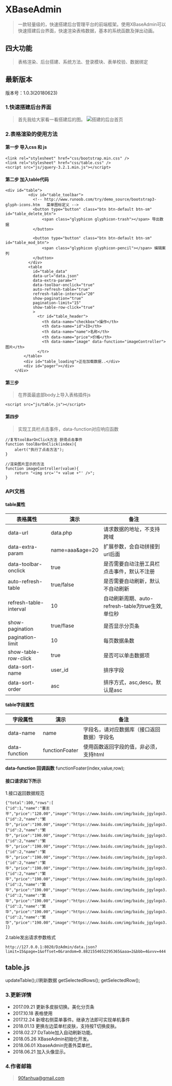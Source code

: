 # XBaseAdmin
> 一款轻量级的，快速搭建后台管理平台的前端框架。使用XBaseAdmin可以快速搭建后台界面，快速渲染表格数据，基本的系统函数及弹出动画。

## 四大功能
>表格渲染、后台搭建、系统方法、登录模块、表单校验、数据绑定

## 最新版本
版本号：1.0.3(20180623)

### 1.快速搭建后台界面
>	首先我给大家看一看搭建后的图。
![搭建的后台首页](https://github.com/fanhua1994/XBaseAdmin/blob/master/image/2018-01-13%2021-58-05%E5%B1%8F%E5%B9%95%E6%88%AA%E5%9B%BE.png?raw=true)


### 2.表格渲染的使用方法
#### 第一步 导入css 和 js
```
<link rel="stylesheet" href="css/bootstrap.min.css" />
<link rel="stylesheet" href="css/table.css" />
<script src="js/jquery-3.2.1.min.js"></script>
```
#### 第二步 加入table代码
```
<div id="table">
		  <div id="table_toolbar">
			<!-- http://www.runoob.com/try/demo_source/bootstrap3-glyph-icons.htm   菜单图标定义 -->
			<button type="button" class="btn btn-default btn-sm" id="table_delete_btn">
				<span class="glyphicon glyphicon-trash"></span> 导出数据
			</button>

			<button type="button" class="btn btn-default btn-sm" id="table_mod_btn">
				<span class="glyphicon glyphicon-pencil"></span> 编辑案列
			</button>
		  </div>
		  <table 
		  	id="table_data"
		    data-url="data.json" 
		    data-extra-param="" 
		    data-toolbar-onclick="true" 
		    auto-refresh-table="true" 
		    refresh-table-interval="20" 
		    show-pagination="true"
		    pagination-limit="15"
		    show-table-row-click="true"
		    >  
			  <tr id="table_header"> 
				<th data-name="checkbox">操作</th>
				<th data-name="id">ID</th>  
				<th data-name="name">名称</th>  
				<th data-name="price">价格</th>
				<th data-name="image" data-function="imageController">图片</th>
			  </tr>  
		</table>  
		<div id="table_loading">正在加载数据..</div>
		<div id="pager"></div>
	</div>
```

#### 第三步
> 在界面最底部body上导入表格插件js
```
<script src="js/table.js"></script>
```

#### 第四步
> 实现工具栏点击事件，data-function对应响应函数
```
//复写toolBarOnClick方法 获得点击事件
function toolBarOnClick(index){
	alert("执行了点击方法");
}

//渲染图片显示的方法
function imageController(value){
	return "<img src='"+ value +"' />";
}
```

### API文档
#### table属性
| 表格属性 | 演示 | 备注 |
|------|------|---------|
|data-url|data.php| 请求数据的地址，不支持跨域 |
|data-extra-param| name=aaa&age=20|扩展参数，会自动拼接到url后面|
|data-toolbar-onclick|true | 是否需要自动注册工具栏点击事件，默认不注册|
|auto-refresh-table|true/false|是否需要自动刷新，默认不自动刷新|
|refresh-table-interval|10|自动刷新周期、auto-refresh-table为true生效,单位秒|
|show-pagination|true/flase|是否显示分页条|
|pagination-limit|10|每页数据条数|
|show-table-row-click|true|是否可以单击数据项|
|data-sort-name|user_id|排序字段|
|data-sort-order|asc|排序方式，asc,desc。默认是asc|
#### table字段属性
| 字段属性 | 演示 | 备注 |
|----|-----|-------|
|data-name|name|字段名，请对应数据库（接口返回数据）字段名|
|data-function|functionFoater|使用函数返回字段的值，非必须，支持html|


**data-function 回调函数**
functionFoater(index,value,row);

#### 接口请求如下所示
1.接口返回数据规范
```
{"total":100,"rows":[
{"id":1,"name":"董志平","price":"120.00","image":"https://www.baidu.com/img/baidu_jgylogo3.gif"},
{"id":2,"name":"繁华","price":"190.00","image":"https://www.baidu.com/img/baidu_jgylogo3.gif"},
{"id":2,"name":"繁华","price":"190.00","image":"https://www.baidu.com/img/baidu_jgylogo3.gif"},
{"id":2,"name":"繁华","price":"190.00","image":"https://www.baidu.com/img/baidu_jgylogo3.gif"},
{"id":2,"name":"繁华","price":"190.00","image":"https://www.baidu.com/img/baidu_jgylogo3.gif"},
{"id":2,"name":"繁华","price":"190.00","image":"https://www.baidu.com/img/baidu_jgylogo3.gif"},
{"id":2,"name":"繁华","price":"190.00","image":"https://www.baidu.com/img/baidu_jgylogo3.gif"},
{"id":2,"name":"繁华","price":"190.00","image":"https://www.baidu.com/img/baidu_jgylogo3.gif"},
{"id":2,"name":"繁华","price":"190.00","image":"https://www.baidu.com/img/baidu_jgylogo3.gif"},
{"id":2,"name":"繁华","price":"190.00","image":"https://www.baidu.com/img/baidu_jgylogo3.gif"},
{"id":2,"name":"繁华","price":"190.00","image":"https://www.baidu.com/img/baidu_jgylogo3.gif"}
]}
```

2.table发出请求参数格式
```
http://127.0.0.1:8020/DzAdmin/data.json?limit=15&page=1&offset=0&random=0.8821554652295365&aaa=2&bbb=4&vvv=444
```


## table.js
updateTable();//刷新数据
getSelectedRows();
getSelectedRow();

### 3.更新详情
+ 2017.09.21 更新多皮肤切换。美化分页条
+ 2017.10.18 表格使用
+ 2017.12.24 新增右侧菜单事件。继承方法即可实现单机事件
+ 2018.01.13 更换左边菜单栏皮肤，支持按T切换皮肤。
+ 2018.02.27 DzTable加入自动刷新功能。
+ 2018.05.26 XBaseAdmin初始化开发。
+ 2018.06.01 XbaseAdmin完善外菜单栏。
+ 2018.06.21 加入头像显示。

### 4.作者邮箱
> 90fanhua@gmail.com
